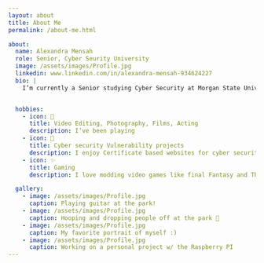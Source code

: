 ```yaml
---
layout: about
title: About Me
permalink: /about-me.html

about:
  name: Alexandra Mensah
  role: Senior, Cyber Seurity University
  image: /assets/images/Profile.jpg
  linkedin: www.linkedin.com/in/alexandra-mensah-934624227
  bio: |
    I’m currently a Senior studying Cyber Security at Morgan State University in Baltimore, Maryland. I expect to graduate in 2026.


  hobbies:
    - icon: 📸
      title: Video Editing, Photography, Films, Acting
      description: I’ve been playing 
    - icon: 🤖
      title: Cyber security Vulnerability projects
      description: I enjoy Certificate based websites for cyber security.
    - icon: ✨
      title: Gaming
      description: I love modding video games like final Fantasy and The last of us.

  gallery:
    - image: /assets/images/Profile.jpg
      caption: Playing guitar at the park!
    - image: /assets/images/Profile.jpg
      caption: Hooping and dropping people off at the park 🏀
    - image: /assets/images/Profile.jpg
      caption: My favorite portrait of myself :)
    - image: /assets/images/Profile.jpg
      caption: Working on a personal project w/ the Raspberry PI
---
```

